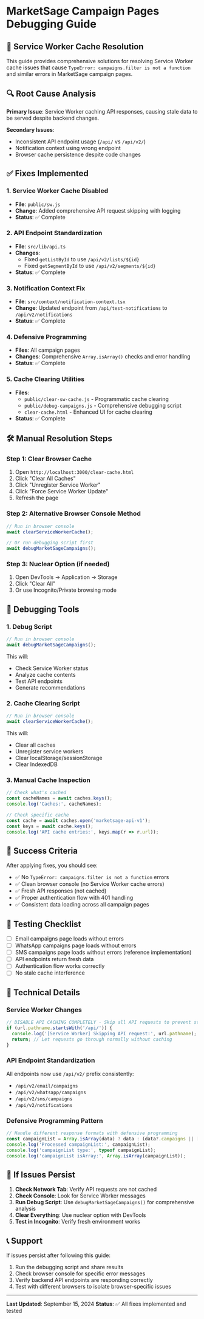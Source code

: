 # MarketSage Campaign Pages Debugging Guide

## 🚨 Service Worker Cache Resolution

This guide provides comprehensive solutions for resolving Service Worker cache issues that cause `TypeError: campaigns.filter is not a function` and similar errors in MarketSage campaign pages.

## 🔍 Root Cause Analysis

**Primary Issue**: Service Worker caching API responses, causing stale data to be served despite backend changes.

**Secondary Issues**:
- Inconsistent API endpoint usage (`/api/` vs `/api/v2/`)
- Notification context using wrong endpoint
- Browser cache persistence despite code changes

## ✅ Fixes Implemented

### 1. Service Worker Cache Disabled
- **File**: `public/sw.js`
- **Change**: Added comprehensive API request skipping with logging
- **Status**: ✅ Complete

### 2. API Endpoint Standardization
- **File**: `src/lib/api.ts`
- **Changes**: 
  - Fixed `getListById` to use `/api/v2/lists/${id}`
  - Fixed `getSegmentById` to use `/api/v2/segments/${id}`
- **Status**: ✅ Complete

### 3. Notification Context Fix
- **File**: `src/context/notification-context.tsx`
- **Change**: Updated endpoint from `/api/test-notifications` to `/api/v2/notifications`
- **Status**: ✅ Complete

### 4. Defensive Programming
- **Files**: All campaign pages
- **Changes**: Comprehensive `Array.isArray()` checks and error handling
- **Status**: ✅ Complete

### 5. Cache Clearing Utilities
- **Files**: 
  - `public/clear-sw-cache.js` - Programmatic cache clearing
  - `public/debug-campaigns.js` - Comprehensive debugging script
  - `clear-cache.html` - Enhanced UI for cache clearing
- **Status**: ✅ Complete

## 🛠️ Manual Resolution Steps

### Step 1: Clear Browser Cache
1. Open `http://localhost:3000/clear-cache.html`
2. Click "Clear All Caches"
3. Click "Unregister Service Worker"
4. Click "Force Service Worker Update"
5. Refresh the page

### Step 2: Alternative Browser Console Method
```javascript
// Run in browser console
await clearServiceWorkerCache();

// Or run debugging script first
await debugMarketSageCampaigns();
```

### Step 3: Nuclear Option (if needed)
1. Open DevTools → Application → Storage
2. Click "Clear All"
3. Or use Incognito/Private browsing mode

## 🔧 Debugging Tools

### 1. Debug Script
```javascript
// Run in browser console
await debugMarketSageCampaigns();
```
This will:
- Check Service Worker status
- Analyze cache contents
- Test API endpoints
- Generate recommendations

### 2. Cache Clearing Script
```javascript
// Run in browser console
await clearServiceWorkerCache();
```
This will:
- Clear all caches
- Unregister service workers
- Clear localStorage/sessionStorage
- Clear IndexedDB

### 3. Manual Cache Inspection
```javascript
// Check what's cached
const cacheNames = await caches.keys();
console.log('Caches:', cacheNames);

// Check specific cache
const cache = await caches.open('marketsage-api-v1');
const keys = await cache.keys();
console.log('API cache entries:', keys.map(r => r.url));
```

## 🎯 Success Criteria

After applying fixes, you should see:
- ✅ No `TypeError: campaigns.filter is not a function` errors
- ✅ Clean browser console (no Service Worker cache errors)
- ✅ Fresh API responses (not cached)
- ✅ Proper authentication flow with 401 handling
- ✅ Consistent data loading across all campaign pages

## 🚀 Testing Checklist

- [ ] Email campaigns page loads without errors
- [ ] WhatsApp campaigns page loads without errors
- [ ] SMS campaigns page loads without errors (reference implementation)
- [ ] API endpoints return fresh data
- [ ] Authentication flow works correctly
- [ ] No stale cache interference

## 📝 Technical Details

### Service Worker Changes
```javascript
// DISABLE API CACHING COMPLETELY - Skip all API requests to prevent stale cache issues
if (url.pathname.startsWith('/api/')) {
  console.log('[Service Worker] Skipping API request:', url.pathname);
  return; // Let requests go through normally without caching
}
```

### API Endpoint Standardization
All endpoints now use `/api/v2/` prefix consistently:
- `/api/v2/email/campaigns`
- `/api/v2/whatsapp/campaigns`
- `/api/v2/sms/campaigns`
- `/api/v2/notifications`

### Defensive Programming Pattern
```javascript
// Handle different response formats with defensive programming
const campaignList = Array.isArray(data) ? data : (data?.campaigns || []);
console.log('Processed campaignList:', campaignList);
console.log('campaignList type:', typeof campaignList);
console.log('campaignList isArray:', Array.isArray(campaignList));
```

## 🔄 If Issues Persist

1. **Check Network Tab**: Verify API requests are not cached
2. **Check Console**: Look for Service Worker messages
3. **Run Debug Script**: Use `debugMarketSageCampaigns()` for comprehensive analysis
4. **Clear Everything**: Use nuclear option with DevTools
5. **Test in Incognito**: Verify fresh environment works

## 📞 Support

If issues persist after following this guide:
1. Run the debugging script and share results
2. Check browser console for specific error messages
3. Verify backend API endpoints are responding correctly
4. Test with different browsers to isolate browser-specific issues

---

**Last Updated**: September 15, 2024
**Status**: ✅ All fixes implemented and tested



